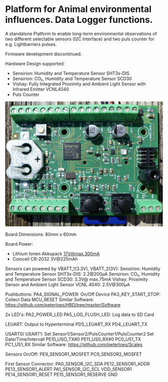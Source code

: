 # Platform for Animal environmental influences. Data Logger functions. 

A standalone Platform to enable long-term environmental observations
of two different selectable sensors (I2C Interface) and two puls counter for e.g. Lightbarriers pulses.

Firmware development discontinued.

Hardware Design supported:

- Sensirion: Humidity and Temperature Sensor SHT3x-DIS
- Sensirion: CO₂, Humidity and Temperature Sensor SCD30
- Vishay: Fully Integrated Proximity and Ambient Light Sensor with Infrared Emitter VCNL4040
- Puls Counter     	 

![My image](https://github.com/peterloes/Data_Logger/blob/main/Getting_Started_Tutorial/1_Electronic_board_top.jpg)


Board Dimensions: 80mm x 60mm

Board Power:
- Lithium Ionen Akkupack 17V@max.300mA
- Coincell CR-2032        3V@225mAh 

Sensors can powered by VBATT_1(3.3V), VBATT_2(3V):
Sensirion: Humidity and Temperature Sensor SHT3x-DIS:        2.2@200µA
Sensirion: CO₂, Humidity and Temperature Sensor SCD30:       3.3V@ max.75mA
Vishay: Proximity Sensor and Ambient Light Sensor VCNL 4040: 2.5V@300µA

Pushbuttons:
PA4_SIGNAL_POWER:   On/Off Device
PA3_KEY_START_STOP: Collect Data
MCU_RESET
Similar Software: https://github.com/peterloes/HRD/tree/master/Software

2x LED's:
PA2_POWER_LED
PA5_LOG_FLUSH_LED: Log data to SD Card

LEUART: Output to Hyperterminal
PD5_LEUART_RX
PD4_LEUART_TX

USART0/ USART1:
Set Sensor1/Sensor2/PulsCounter1/PulsCounter2
Set Date/Time/Intervall
PE10_USO_TX#0
PE11_US0_RX#0
PC0_US1_TX
PC1_US1_RX
Similar Software: https://github.com/peterloes/Scales

Sensors On/Off:
PE9_SENSOR1_MOSFET
PC9_SENSOR2_MOSFET

First Sensor Connector:
PA0_SENSOR_I2C_SDA
PE12_SENSOR1_ADDR
PE13_SENSOR1_ALERT
PA1_SENSOR_I2C_SCL
VDD_SENSOR1
PE14_SENSOR1_RESET
PE15_SENSOR1_RESERVE
GND
